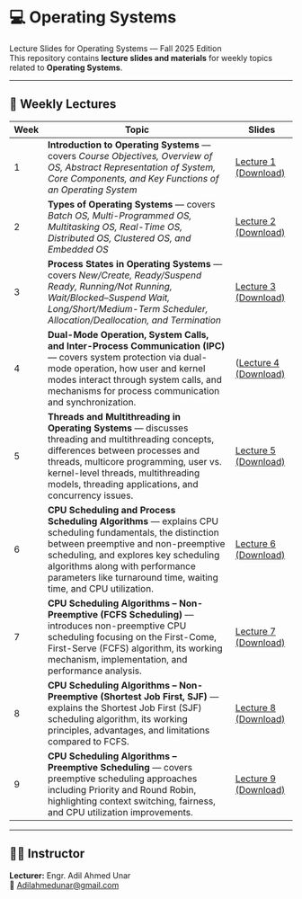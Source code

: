 # 💻 Operating Systems
Lecture Slides for Operating Systems — Fall 2025 Edition  
This repository contains **lecture slides and materials** for weekly topics related to **Operating Systems**.

---

## 📅 Weekly Lectures

| Week | Topic | Slides |
|------|--------|--------|
| 1 | **Introduction to Operating Systems** — covers *Course Objectives, Overview of OS, Abstract Representation of System, Core Components, and Key Functions of an Operating System* | [Lecture 1 (Download)](https://raw.githubusercontent.com/AdilAhmedunar/Operating_Systems-/main/Week_01_Lectures/Lecture%20%23%2001%20Introduction%20to%20Operating%20Systems.pptx) |
| 2 | **Types of Operating Systems** — covers *Batch OS, Multi-Programmed OS, Multitasking OS, Real-Time OS, Distributed OS, Clustered OS, and Embedded OS* | [Lecture 2 (Download)](https://raw.githubusercontent.com/AdilAhmedunar/Operating_Systems-/main/Week_01_Lectures/Lecture%20%23%2002%20Types%20of%20Operating%20Systems.pptx) |
| 3 | **Process States in Operating Systems** — covers *New/Create, Ready/Suspend Ready, Running/Not Running, Wait/Blocked–Suspend Wait, Long/Short/Medium-Term Scheduler, Allocation/Deallocation, and Termination* | [Lecture 3 (Download)](https://raw.githubusercontent.com/AdilAhmedunar/Operating_Systems-/main/Week_01_Lectures/Lecture%20%23%2003%20Process%20States%20in%20Operating%20Systems.pptx) |
| 4 | **Dual-Mode Operation, System Calls, and Inter-Process Communication (IPC)** — covers system protection via dual-mode operation, how user and kernel modes interact through system calls, and mechanisms for process communication and synchronization. | ([Lecture 4 (Download)](https://raw.githubusercontent.com/AdilAhmedunar/Operating_Systems-/main/Week_02_Lectures/Lecture%20%23%2004%20Dual-Mode%20Operation%2C%20System%20Calls%2C%20and%20Inter-Process%20Communication%20(IPC)%20in%20Operating%20Systems.pptx)|
| 5 | **Threads and Multithreading in Operating Systems** — discusses threading and multithreading concepts, differences between processes and threads, multicore programming, user vs. kernel-level threads, multithreading models, threading applications, and concurrency issues. |[Lecture 5 (Download)](https://raw.githubusercontent.com/AdilAhmedunar/Operating_Systems-/main/Week_02_Lectures/Lecture%20%23%2005%20Threads%20and%20Multithreading%20in%20Operating%20Systems.pptx)
| 6 | **CPU Scheduling and Process Scheduling Algorithms** — explains CPU scheduling fundamentals, the distinction between preemptive and non-preemptive scheduling, and explores key scheduling algorithms along with performance parameters like turnaround time, waiting time, and CPU utilization. | [Lecture 6 (Download)](https://raw.githubusercontent.com/AdilAhmedunar/Operating_Systems-/main/Week_02_Lectures/Lecture%20%23%2006%20CPU%20Scheduling%20and%20Process%20Scheduling%20Algorithms%20in%20Operating%20Systems.pptx)
| 7 | **CPU Scheduling Algorithms – Non-Preemptive (FCFS Scheduling)** — introduces non-preemptive CPU scheduling focusing on the First-Come, First-Serve (FCFS) algorithm, its working mechanism, implementation, and performance analysis. | [Lecture 7 (Download)](https://raw.githubusercontent.com/AdilAhmedunar/Operating_Systems-/main/Week_03_Lectures/Lecture%20%23%2007%20CPU%20Scheduling%20Algorithms%20%E2%80%93%20Non-Preemptive%20(First-Come%2C%20First-Serve%20Scheduling).pptx)|
| 8 | **CPU Scheduling Algorithms – Non-Preemptive (Shortest Job First, SJF)** — explains the Shortest Job First (SJF) scheduling algorithm, its working principles, advantages, and limitations compared to FCFS. | [Lecture 8 (Download)](https://raw.githubusercontent.com/AdilAhmedunar/Operating_Systems-/main/Week_03_Lectures/Lecture%20%23%2008%20CPU%20Scheduling%20Algorithms%20%E2%80%93%20Non-Preemptive%20(Shortest%20Job%20First%20Scheduling).pptx) |
| 9 | **CPU Scheduling Algorithms – Preemptive Scheduling** — covers preemptive scheduling approaches including Priority and Round Robin, highlighting context switching, fairness, and CPU utilization improvements. | [Lecture 9 (Download)](https://raw.githubusercontent.com/AdilAhmedunar/Operating_Systems-/main/Week_03_Lectures/Lecture%20%23%2009%20CPU%20Scheduling%20Algorithms%20%E2%80%93%20Preemptive%20(Shortest%20Job%20First%20Scheduling).pptx) |




---

## 👨‍🏫 Instructor
**Lecturer:** Engr. Adil Ahmed Unar  
📧 [Adilahmedunar@gmail.com](mailto:Adilahmedunar@gmail.com)

